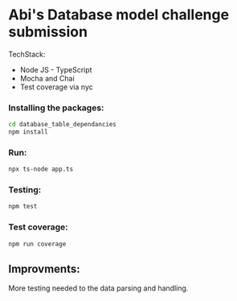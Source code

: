# Abi's Database model challenge submission

TechStack:
- Node JS - TypeScript
- Mocha and Chai
- Test coverage via nyc

### Installing the packages:

```sh
cd database_table_dependancies
npm install
```

### Run:

```sh
npx ts-node app.ts
```

### Testing: 

```sh
npm test
```

### Test coverage: 

```sh
npm run coverage
```

## Improvments:
More testing needed to the data parsing and handling.
